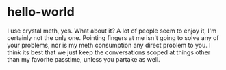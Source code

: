 # hello-world

I use crystal meth, yes.  What about it? A lot of people seem to enjoy it, I'm certainly not the only one.  Pointing fingers at me isn't going to solve any of your problems, nor is my meth consumption any direct problem to you.  I think its best that we just keep the conversations scoped at things other than my favorite passtime, unless you partake as well. 
